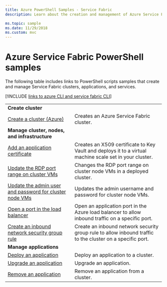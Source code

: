 ```yaml
---
title: Azure PowerShell Samples - Service Fabric 
description: Learn about the creation and management of Azure Service Fabric clusters, apps, and services using Powershell.

ms.topic: sample
ms.date: 11/29/2018
ms.custom: mvc
---
```

# Azure Service Fabric PowerShell samples

The following table includes links to PowerShell scripts samples that create and manage Service Fabric clusters, applications, and services.

[!INCLUDE [links to azure CLI and service fabric CLI](../../includes/service-fabric-powershell.md)]

| | |
|-|-|
| **Create cluster** ||
| [Create a cluster (Azure)](./scripts/service-fabric-powershell-create-secure-cluster-cert.md)| Creates an Azure Service Fabric cluster. |
| **Manage cluster, nodes, and infrastructure** ||
| [Add an application certificate](./scripts/service-fabric-powershell-add-application-certificate.md)| Creates an X509 certificate to Key Vault and deploys it to a virtual machine scale set in your cluster. |
| [Update the RDP port range on cluster VMs](./scripts/service-fabric-powershell-change-rdp-port-range.md)|Changes the RDP port range on cluster node VMs in a deployed cluster.|
| [Update the admin user and password for cluster node VMs](./scripts/service-fabric-powershell-change-rdp-user-and-pw.md) | Updates the admin username and password for cluster node VMs. |
| [Open a port in the load balancer](./scripts/service-fabric-powershell-open-port-in-load-balancer.md) | Open an application port in the Azure load balancer to allow inbound traffic on a specific port. |
| [Create an inbound network security group rule](./scripts/service-fabric-powershell-add-nsg-rule.md) | Create an inbound network security group rule to allow inbound traffic to the cluster on a specific port. |
| **Manage applications** ||
| [Deploy an application](./scripts/service-fabric-powershell-deploy-application.md)| Deploy an application to a cluster.|
| [Upgrade an application](./scripts/service-fabric-powershell-upgrade-application.md)| Upgrade an application.|
| [Remove an application](./scripts/service-fabric-powershell-remove-application.md)| Remove an application from a cluster.|
